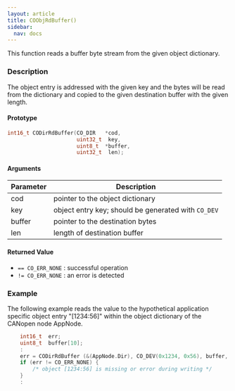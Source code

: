 ```yaml
---
layout: article
title: COObjRdBuffer()
sidebar:
  nav: docs
---
```


This function reads a buffer byte stream from the given object dictionary.

<!--more-->

### Description

The object entry is addressed with the given key and the bytes will be read from the dictionary and copied to the given destination buffer with the given length.

#### Prototype

```c
int16_t CODirRdBuffer(CO_DIR   *cod,
                      uint32_t  key,
                      uint8_t  *buffer,
                      uint32_t  len);
```

#### Arguments

| Parameter | Description |
| --- | --- |
| cod | pointer to the object dictionary |
| key | object entry key; should be generated with `CO_DEV` |
| buffer | pointer to the destination bytes |
| len | length of destination buffer |

#### Returned Value

- `== CO_ERR_NONE` : successful operation
- `!= CO_ERR_NONE` : an error is detected

### Example

The following example reads the value to the hypothetical application specific object entry "[1234:56]" within the object dictionary of the CANopen node AppNode.

```c
    int16_t  err;
    uint8_t  buffer[10];
    :
    err = CODirRdBuffer (&(AppNode.Dir), CO_DEV(0x1234, 0x56), buffer, 10);
    if (err != CO_ERR_NONE) {
        /* object [1234:56] is missing or error during writing */
    }
    :
```
